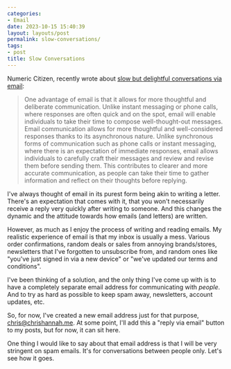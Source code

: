 ```yaml
---
categories:
- Email
date: 2023-10-15 15:40:39
layout: layouts/post
permalink: slow-conversations/
tags:
- post
title: Slow Conversations
---
```


Numeric Citizen, recently wrote about [slow but delightful conversations via email](https://numericcitizen.me/friday-notes-108-slow-but-delightful-conversations/):

>One advantage of email is that it allows for more thoughtful and deliberate communication. Unlike instant messaging or phone calls, where responses are often quick and on the spot, email will enable individuals to take their time to compose well-thought-out messages. Email communication allows for more thoughtful and well-considered responses thanks to its asynchronous nature. Unlike synchronous forms of communication such as phone calls or instant messaging, where there is an expectation of immediate responses, email allows individuals to carefully craft their messages and review and revise them before sending them. This contributes to clearer and more accurate communication, as people can take their time to gather information and reflect on their thoughts before replying.

I've always thought of email in its purest form being akin to writing a letter. There's an expectation that comes with it, that you won't necessarily receive a reply very quickly after writing to someone. And this changes the dynamic and the attitude towards how emails (and letters) are written.

However, as much as I enjoy the process of writing and reading emails. My realistic experience of email is that my inbox is usually a mess. Various order confirmations, random deals or sales from annoying brands/stores, newsletters that I've forgotten to unsubscribe from, and random ones like "you've just signed in via a new device" or "we've updated our terms and conditions".

I've been thinking of a solution, and the only thing I've come up with is to have a completely separate email address for communicating with *people*. And to try as hard as possible to keep spam away, newsletters, account updates, etc.

So, for now, I've created a new email address just for that purpose, [chris@chrishannah.me](mailto:chris@chrishannah.me). At some point, I'll add this a "reply via email" button to my posts, but for now, it can sit here.

One thing I would like to say about that email address is that I will be very stringent on spam emails. It's for conversations between people only. Let's see how it goes.